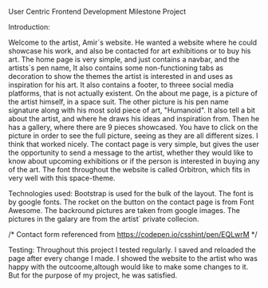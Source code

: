 
User Centric Frontend Development Milestone Project

Introduction:

Welcome to the artist, Amir´s website. He wanted a website where he could showcase his work, and also be contacted for art exhibitions or 
to buy his art. 
The home page is very simple, and just contains a navbar, and the artists´s pen name,  It also contains some non-functioning tabs as decoration 
to show the themes the artist is interested in and uses as inspiration for his art. It also contains a footer, to threee social media platforms, 
that is not actually existent. 
On the about me page, is a picture of the artist himself, in a space suit. The other picture is his pen name signature along with his most sold
piece of art, "Humanoid". It also tell a bit about the artist, and where he draws his ideas and inspiration from. 
Then he has a gallery, where there are 9 pieces showcased. You have to click on the picture in order to see the full picture, seeing as they are 
all different sizes. I think that worked nicely. 
The contact page is very simple, but gives the user the opportunity to send a message to the artist, whether they would like to know about 
upcoming exhibitions or if the person is interested in buying any of the art. 
The font throughout the website is called Orbitron, which fits in very well with this space-theme. 

Technologies used:
Bootstrap is used for the bulk of the layout. 
The font is by google fonts.
The rocket on the button on the contact page is from Font Awesome. 
The backround pictures are taken from google images. 
The pictures in the galary are from the artist´ private collecion.

/* Contact form referenced from https://codepen.io/csshint/pen/EQLwrM  */

Testing:
Throughout this project I tested regularly. I saved and reloaded the page after every change I made. 
I showed the website to the artist who was happy with the outcoome,altough would like to make some changes to it. But for the 
purpose of my project, he was satisfied.